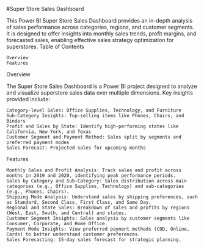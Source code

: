 #Super Store Sales Dashboard

This Power BI Super Store Sales Dashboard provides an in-depth analysis of sales performance across categories, regions, and customer segments. It is designed to offer insights into monthly sales trends, profit margins, and forecasted sales, enabling effective sales strategy optimization for superstores.
Table of Contents

    Overview
    Features
   

Overview

The Super Store Sales Dashboard is a Power BI project designed to analyze and visualize superstore sales data over multiple dimensions. Key insights provided include:

    Category-level Sales: Office Supplies, Technology, and Furniture
    Sub-Category Insights: Top-selling items like Phones, Chairs, and Binders
    Profit and Sales by State: Identify high-performing states like California, New York, and Texas
    Customer Segment and Payment Method: Sales split by segments and preferred payment modes
    Sales Forecast: Projected sales for upcoming months

Features

    Monthly Sales and Profit Analysis: Track sales and profit across months in 2019 and 2020, identifying peak performance periods.
    Sales by Category and Sub-Category: Sales distribution across main categories (e.g., Office Supplies, Technology) and sub-categories (e.g., Phones, Chairs).
    Shipping Mode Analysis: Understand sales by shipping preferences, such as Standard, Second Class, First Class, and Same Day.
    Regional and State Sales: Breakdown of sales and profits by regions (West, East, South, and Central) and states.
    Customer Segment Insights: Sales analysis by customer segments like Consumer, Corporate, and Home Office.
    Payment Mode Insights: View preferred payment methods (COD, Online, Cards) to better understand customer preferences.
    Sales Forecasting: 15-day sales forecast for strategic planning.
